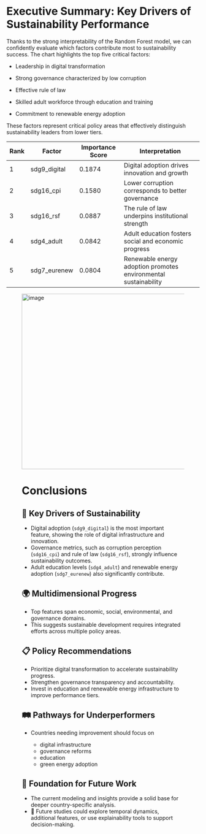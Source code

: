 # Executive Summary: Key Drivers of Sustainability Performance

Thanks to the strong interpretability of the Random Forest model, we can confidently evaluate which factors contribute most to sustainability success. 
The chart highlights the top five critical factors:

- Leadership in digital transformation

- Strong governance characterized by low corruption 

- Effective rule of law

- Skilled adult workforce through education and training

- Commitment to renewable energy adoption


These factors represent critical policy areas that effectively distinguish sustainability leaders from lower tiers.


| Rank | Factor        | Importance Score | Interpretation                        |
|-------|----------------|------------------|-------------------------------------|
| 1     | sdg9_digital   | 0.1874           | Digital adoption drives innovation and growth |
| 2     | sdg16_cpi      | 0.1580           | Lower corruption corresponds to better governance |
| 3     | sdg16_rsf      | 0.0887           | The rule of law underpins institutional strength |
| 4     | sdg4_adult     | 0.0842           | Adult education fosters social and economic progress |
| 5     | sdg7_eurenew   | 0.0804           | Renewable energy adoption promotes environmental sustainability |





<Figure size 1000x400 with 1 Axes><img width="844" height="458" alt="image" src="https://github.com/user-attachments/assets/1b8f5a96-b992-4dec-9e1a-32dff8566322" />


# Conclusions 

## 🌱 Key Drivers of Sustainability

- Digital adoption (`sdg9_digital`) is the most important feature, showing the role of digital infrastructure and innovation.  
- Governance metrics, such as corruption perception (`sdg16_cpi`) and rule of law (`sdg16_rsf`), strongly influence sustainability outcomes.  
- Adult education levels (`sdg4_adult`) and renewable energy adoption (`sdg7_eurenew`) also significantly contribute.

## 🌍 Multidimensional Progress

- Top features span economic, social, environmental, and governance domains.  
- This suggests sustainable development requires integrated efforts across multiple policy areas.

## 📋 Policy Recommendations

- Prioritize digital transformation to accelerate sustainability progress.  
- Strengthen governance transparency and accountability.  
- Invest in education and renewable energy infrastructure to improve performance tiers.

## 🛤️ Pathways for Underperformers

- Countries needing improvement should focus on 

    - digital infrastructure
    - governance reforms
    - education
    - green energy adoption

## 🔬 Foundation for Future Work

- The current modeling and insights provide a solid base for deeper country-specific analysis.  
- 🔎 Future studies could explore temporal dynamics, additional features, or use explainability tools to support decision-making.
